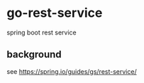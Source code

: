 # go-rest-service
spring boot rest service 

## background
see https://spring.io/guides/gs/rest-service/

